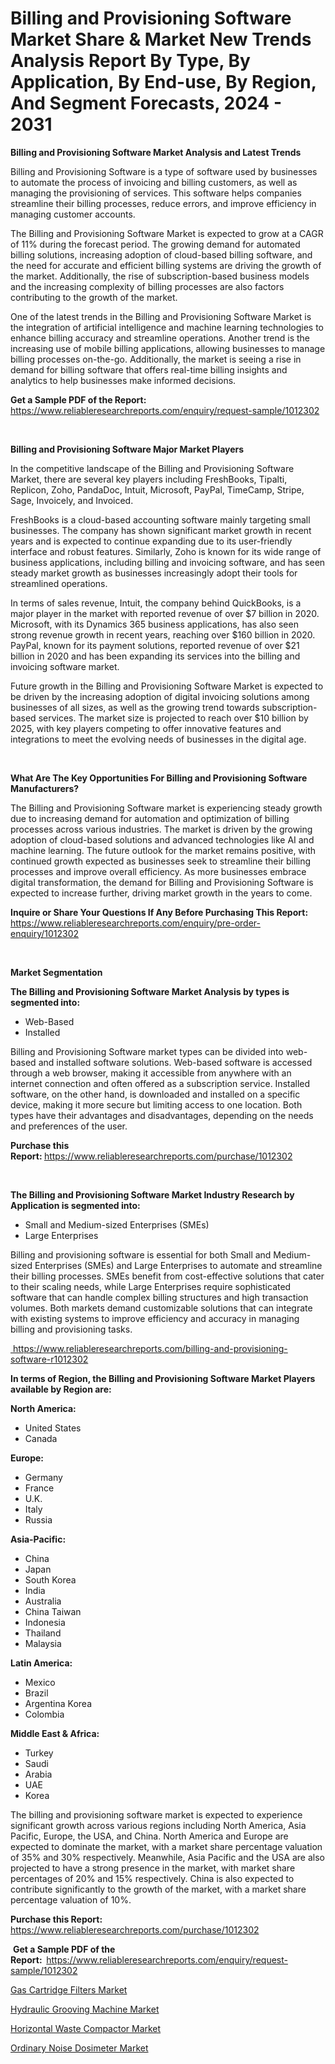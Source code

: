 <p><h1>Billing and Provisioning Software Market Share & Market New Trends Analysis Report By Type, By Application, By End-use, By Region, And Segment Forecasts, 2024 - 2031</h1></p><p><strong>Billing and Provisioning Software Market Analysis and Latest Trends</strong></p>
<p><p>Billing and Provisioning Software is a type of software used by businesses to automate the process of invoicing and billing customers, as well as managing the provisioning of services. This software helps companies streamline their billing processes, reduce errors, and improve efficiency in managing customer accounts.</p><p>The Billing and Provisioning Software Market is expected to grow at a CAGR of 11% during the forecast period. The growing demand for automated billing solutions, increasing adoption of cloud-based billing software, and the need for accurate and efficient billing systems are driving the growth of the market. Additionally, the rise of subscription-based business models and the increasing complexity of billing processes are also factors contributing to the growth of the market.</p><p>One of the latest trends in the Billing and Provisioning Software Market is the integration of artificial intelligence and machine learning technologies to enhance billing accuracy and streamline operations. Another trend is the increasing use of mobile billing applications, allowing businesses to manage billing processes on-the-go. Additionally, the market is seeing a rise in demand for billing software that offers real-time billing insights and analytics to help businesses make informed decisions.</p></p>
<p><strong>Get a Sample PDF of the Report:&nbsp;</strong> <a href="https://www.reliableresearchreports.com/enquiry/request-sample/1012302">https://www.reliableresearchreports.com/enquiry/request-sample/1012302</a></p>
<p>&nbsp;</p>
<p><strong>Billing and Provisioning Software Major Market Players</strong></p>
<p><p>In the competitive landscape of the Billing and Provisioning Software Market, there are several key players including FreshBooks, Tipalti, Replicon, Zoho, PandaDoc, Intuit, Microsoft, PayPal, TimeCamp, Stripe, Sage, Invoicely, and Invoiced. </p><p>FreshBooks is a cloud-based accounting software mainly targeting small businesses. The company has shown significant market growth in recent years and is expected to continue expanding due to its user-friendly interface and robust features. Similarly, Zoho is known for its wide range of business applications, including billing and invoicing software, and has seen steady market growth as businesses increasingly adopt their tools for streamlined operations.</p><p>In terms of sales revenue, Intuit, the company behind QuickBooks, is a major player in the market with reported revenue of over $7 billion in 2020. Microsoft, with its Dynamics 365 business applications, has also seen strong revenue growth in recent years, reaching over $160 billion in 2020. PayPal, known for its payment solutions, reported revenue of over $21 billion in 2020 and has been expanding its services into the billing and invoicing software market.</p><p>Future growth in the Billing and Provisioning Software Market is expected to be driven by the increasing adoption of digital invoicing solutions among businesses of all sizes, as well as the growing trend towards subscription-based services. The market size is projected to reach over $10 billion by 2025, with key players competing to offer innovative features and integrations to meet the evolving needs of businesses in the digital age.</p></p>
<p>&nbsp;</p>
<p><strong>What Are The Key Opportunities For Billing and Provisioning Software Manufacturers?</strong></p>
<p><p>The Billing and Provisioning Software market is experiencing steady growth due to increasing demand for automation and optimization of billing processes across various industries. The market is driven by the growing adoption of cloud-based solutions and advanced technologies like AI and machine learning. The future outlook for the market remains positive, with continued growth expected as businesses seek to streamline their billing processes and improve overall efficiency. As more businesses embrace digital transformation, the demand for Billing and Provisioning Software is expected to increase further, driving market growth in the years to come.</p></p>
<p><strong>Inquire or Share Your Questions If Any Before Purchasing This Report:</strong> <a href="https://www.reliableresearchreports.com/enquiry/pre-order-enquiry/1012302">https://www.reliableresearchreports.com/enquiry/pre-order-enquiry/1012302</a></p>
<p>&nbsp;</p>
<p><strong>Market Segmentation</strong></p>
<p><strong>The Billing and Provisioning Software Market Analysis by types is segmented into:</strong></p>
<p><ul><li>Web-Based</li><li>Installed</li></ul></p>
<p><p>Billing and Provisioning Software market types can be divided into web-based and installed software solutions. Web-based software is accessed through a web browser, making it accessible from anywhere with an internet connection and often offered as a subscription service. Installed software, on the other hand, is downloaded and installed on a specific device, making it more secure but limiting access to one location. Both types have their advantages and disadvantages, depending on the needs and preferences of the user.</p></p>
<p><strong>Purchase this Report:&nbsp;</strong><a href="https://www.reliableresearchreports.com/purchase/1012302">https://www.reliableresearchreports.com/purchase/1012302</a></p>
<p>&nbsp;</p>
<p><strong>The Billing and Provisioning Software Market Industry Research by Application is segmented into:</strong></p>
<p><ul><li>Small and Medium-sized Enterprises (SMEs)</li><li>Large Enterprises</li></ul></p>
<p><p>Billing and provisioning software is essential for both Small and Medium-sized Enterprises (SMEs) and Large Enterprises to automate and streamline their billing processes. SMEs benefit from cost-effective solutions that cater to their scaling needs, while Large Enterprises require sophisticated software that can handle complex billing structures and high transaction volumes. Both markets demand customizable solutions that can integrate with existing systems to improve efficiency and accuracy in managing billing and provisioning tasks.</p></p>
<p><a href="https://www.reliableresearchreports.com/billing-and-provisioning-software-r1012302">&nbsp;https://www.reliableresearchreports.com/billing-and-provisioning-software-r1012302</a></p>
<p><strong>In terms of Region, the Billing and Provisioning Software Market Players available by Region are:</strong></p>
<p>
    <p> <strong> North America: </strong>
        <ul>
            <li>United States</li>
            <li>Canada</li>
        </ul>
        </p> 
    <p> <strong> Europe: </strong>
        <ul>
            <li>Germany</li>
            <li>France</li>
            <li>U.K.</li>
            <li>Italy</li>
            <li>Russia</li>
        </ul>
        </p> 
    <p> <strong> Asia-Pacific: </strong>
        <ul>
            <li>China</li>
            <li>Japan</li>
            <li>South Korea</li>
            <li>India</li>
            <li>Australia</li>
            <li>China Taiwan</li>
            <li>Indonesia</li>
            <li>Thailand</li>
            <li>Malaysia</li>
        </ul>
        </p> 
    <p> <strong> Latin America: </strong>
        <ul>
            <li>Mexico</li>
            <li>Brazil</li>
            <li>Argentina Korea</li>
            <li>Colombia</li>
        </ul>
        </p> 
    <p> <strong> Middle East & Africa: </strong>
        <ul>
            <li>Turkey</li>
            <li>Saudi</li>
            <li>Arabia</li>
            <li>UAE</li>
            <li>Korea</li>
        </ul>
    </p>
    </p>
<p><p>The billing and provisioning software market is expected to experience significant growth across various regions including North America, Asia Pacific, Europe, the USA, and China. North America and Europe are expected to dominate the market, with a market share percentage valuation of 35% and 30% respectively. Meanwhile, Asia Pacific and the USA are also projected to have a strong presence in the market, with market share percentages of 20% and 15% respectively. China is also expected to contribute significantly to the growth of the market, with a market share percentage valuation of 10%.</p></p>
<p><strong>Purchase this Report: </strong><a href="https://www.reliableresearchreports.com/purchase/1012302">https://www.reliableresearchreports.com/purchase/1012302</a></p>
<p>&nbsp;<strong>Get a Sample PDF of the Report:&nbsp;&nbsp;</strong><a href="https://www.reliableresearchreports.com/enquiry/request-sample/1012302">https://www.reliableresearchreports.com/enquiry/request-sample/1012302</a></p>
<p><strong></strong></p>
<p><p><a href="https://www.linkedin.com/pulse/gas-cartridge-filters-market-global-insights-sales-trends-nkble?trackingId=YH%2B2D69vFHDF2tMNi5znHQ%3D%3D">Gas Cartridge Filters Market</a></p><p><a href="https://github.com/jodemen/Market-Research-Report-List-3/blob/main/hydraulic-grooving-machine-market.md">Hydraulic Grooving Machine Market</a></p><p><a href="https://github.com/marloy8/Market-Research-Report-List-5/blob/main/horizontal-waste-compactor-market.md">Horizontal Waste Compactor Market</a></p><p><a href="https://www.linkedin.com/pulse/comprehensive-analysis-global-ordinary-noise-dosimeter-market-8wsfe?trackingId=glXDHLdUFJLJiuv8VHpi%2Fg%3D%3D">Ordinary Noise Dosimeter Market</a></p></p>